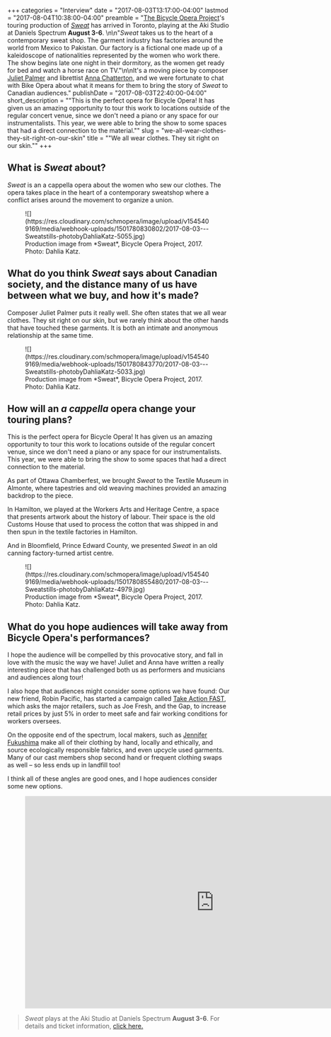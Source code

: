 +++
categories = "Interview"
date = "2017-08-03T13:17:00-04:00"
lastmod = "2017-08-04T10:38:00-04:00"
preamble = "[The Bicycle Opera Project](/scene/companies/the-bicycle-opera-project/)'s touring production of [*Sweat*](/in-review-sweat/) has arrived in Toronto, playing at the Aki Studio at Daniels Spectrum **August 3-6**. \n\n\"*Sweat* takes us to the heart of a contemporary sweat shop. The garment industry has factories around the world from Mexico to Pakistan. Our factory is a fictional one made up of a kaleidoscope of nationalities represented by the women who work there. The show begins late one night in their dormitory, as the women get ready for bed and watch a horse race on TV.\"\n\nIt's a moving piece by composer [Juliet Palmer](/scene/people/juliet-palmer/) and librettist [Anna Chatterton](/scene/people/anna-chatterton/), and we were fortunate to chat with Bike Opera about what it means for them to bring the story of *Sweat* to Canadian audiences."
publishDate = "2017-08-03T22:40:00-04:00"
short_description = "&quot;This is the perfect opera for Bicycle Opera! It has given us an amazing opportunity to tour this work to locations outside of the regular concert venue, since we don&#039;t need a piano or any space for our instrumentalists. This year, we were able to bring the show to some spaces that had a direct connection to the material.&quot;"
slug = "we-all-wear-clothes-they-sit-right-on-our-skin"
title = "&quot;We all wear clothes. They sit right on our skin.&quot;"
+++

## What is *Sweat* about? 

*Sweat* is an a cappella opera about the women who sew our clothes. The opera takes place in the heart of a contemporary sweatshop where a conflict arises around the movement to organize a union.

<figure data-type="image">
![](https://res.cloudinary.com/schmopera/image/upload/v1545409169/media/webhook-uploads/1501780830802/2017-08-03---Sweatstills-photobyDahliaKatz-5055.jpg)
<figcaption>Production image from *Sweat*, Bicycle Opera Project, 2017. Photo: Dahlia Katz.</figcaption>
</figure>

## What do you think *Sweat* says about Canadian society, and the distance many of us have between what we buy, and how it's made?

Composer Juliet Palmer puts it really well. She often states that we all wear clothes. They sit right on our skin, but we rarely think about the other hands that have touched these garments. It is both an intimate and anonymous relationship at the same time.

<figure data-type="image">
![](https://res.cloudinary.com/schmopera/image/upload/v1545409169/media/webhook-uploads/1501780843770/2017-08-03---Sweatstills-photobyDahliaKatz-5033.jpg)
<figcaption>Production image from *Sweat*, Bicycle Opera Project, 2017. Photo: Dahlia Katz.</figcaption>
</figure>

## How will an *a cappella* opera change your touring plans?

This is the perfect opera for Bicycle Opera! It has given us an amazing opportunity to tour this work to locations outside of the regular concert venue, since we don't need a piano or any space for our instrumentalists. This year, we were able to bring the show to some spaces that had a direct connection to the material.

As part of Ottawa Chamberfest, we brought *Sweat* to the Textile Museum in Almonte, where tapestries and old weaving machines provided an amazing backdrop to the piece.

In Hamilton, we played at the Workers Arts and Heritage Centre, a space that presents artwork about the history of labour. Their space is the old Customs House that used to process the cotton that was shipped in and then spun in the textile factories in Hamilton.

And in Bloomfield, Prince Edward County, we presented *Sweat* in an old canning factory-turned artist centre.

<figure data-type="image">
![](https://res.cloudinary.com/schmopera/image/upload/v1545409169/media/webhook-uploads/1501780855480/2017-08-03---Sweatstills-photobyDahliaKatz-4979.jpg)
<figcaption>Production image from *Sweat*, Bicycle Opera Project, 2017. Photo: Dahlia Katz.</figcaption>
</figure>

## What do you hope audiences will take away from Bicycle Opera's performances?

I hope the audience will be compelled by this provocative story, and fall in love with the music the way we have! Juliet and Anna have written a really interesting piece that has challenged both us as performers and musicians and audiences along tour!

I also hope that audiences might consider some options we have found: Our new friend, Robin Pacific, has started a campaign called [Take Action FAST](https://www.actionfast.org/action), which asks the major retailers, such as Joe Fresh, and the Gap, to increase retail prices by just 5% in order to meet safe and fair working conditions for workers oversees.

On the opposite end of the spectrum, local makers, such as [Jennifer Fukushima](https://www.jenniferfukushima.com/) make all of their clothing by hand, locally and ethically, and source ecologically responsible fabrics, and even upcycle used garments. Many of our cast members shop second hand or frequent clothing swaps as well – so less ends up in landfill too!

I think all of these angles are good ones, and I hope audiences consider some new options.

<figure data-type="video">
<iframe width="854" height="480" src="https://www.youtube.com/embed/CnBTtvbv8yo" frameborder="0" allowfullscreen></iframe>
</figure>

>*Sweat* plays at the Aki Studio at Daniels Spectrum **August 3-6**. For details and ticket information, [click here.](http://bicycleopera.com/upcoming-sweat/)
